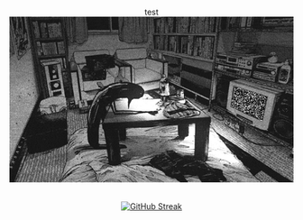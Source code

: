 <div align="center">
<br/>
  test
<img src="assets/punpun.gif" alt="Aura">

<br/>
<br/>

[![GitHub Streak](https://github-readme-streak-stats.herokuapp.com?user=YlanCuvier&theme=vue-dark&exclude_days=Sun%2CSat)](https://git.io/streak-stats)

</div>
